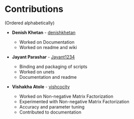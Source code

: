 # Contributions
(Ordered alphabetically)

- **Denish Khetan** - [denishkhetan](https://github.com/denishkhetan)
   - Worked on Documentation 
   - Worked on readme and wiki
  
   
- **Jayant Parashar** - [Jayant1234](https://github.com/Jayant1234)
    - Binding and packaging of scripts
    - Worked on unets
    - Documentation and readme
   

- **Vishakha Atole** - [vishcocity](https://github.com/vishcocity)
   - Worked on Non-negative Matrix Factorization
   - Experimented with Non-negative Matrix Factorization
   - Accuracy and parameter tuning
   - Contributed to documentation
   
